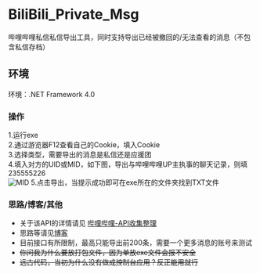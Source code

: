 # BiliBili_Private_Msg
哔哩哔哩私信私信导出工具，同时支持导出已经被撤回的/无法查看的消息（不包含私信存档）

## 环境
环境：.NET Framework 4.0 <br />

### 操作
 1.运行exe<br />
 2.通过游览器F12查看自己的Cookie，填入Cookie<br />
 3.选择类型，需要导出的消息是私信还是应援团<br />
 4.填入对方的UID或MID，如下图，导出与哔哩哔哩UP主执事的聊天记录，则填235555226<br />
![MID](https://www.z4a.net/images/2022/06/03/QQ20220603000417.png)
 5.点击导出，当提示成功即可在exe所在的文件夹找到TXT文件
 
### 思路/博客/其他
* 关于该API的详情请见 [哔哩哔哩-API收集整理](https://github.com/SocialSisterYi/bilibili-API-collect/blob/master/message/private_msg.md)
* 思路等请见[博客](https://hd80606b.com/bilibili-message/)<br />
* 目前接口有所限制，最高只能导出前200条，需要一个更多消息的账号来测试
* ~~你问我为什么要放打包文件，因为单放exe文件会报不安全~~
* ~~远古代码，当初为什么没有做成控制台应用？反正能用就行~~
